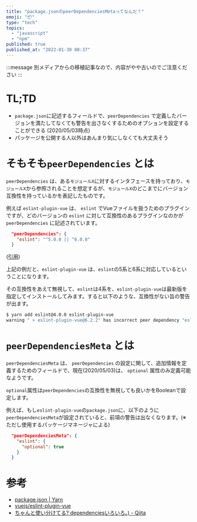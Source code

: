 ```yaml
---
title: "package.jsonのpeerDependenciesMetaってなんだ？"
emoji: "📦"
type: "tech"
topics:
  - "javascript"
  - "npm"
published: true
published_at: "2022-01-30 00:37"
---
```


:::message
別メディアからの移植記事なので、内容がやや古いのでご注意ください
:::

# TL;TD

- `package.json`に記述するフィールドで、`peerDependencies` で定義したバージョンを満たしてなくても警告を出さなくするためのオプションを設定することができる (2020/05/03時点)
- パッケージを公開する人以外はあんまり気にしなくても大丈夫そう

# そもそも`peerDependencies` とは

`peerDependencies` は、ある`モジュールX`に対するインタフェースを持っており、`モジュールX`から参照されることを想定するが、`モジュールX`のどこまでにバージョン互換性を持っているかを表記したものです。

例えば `eslint-plugin-vue` は、 `eslint` でVueファイルを扱うためのプラグインですが、どのバージョンの `eslint` に対して互換性のあるプラグインなのかが`peerDependencies` に記述されています。

```package.json
  "peerDependencies": {
    "eslint": "^5.0.0 || ^6.0.0"
  }
```
([引用](https://github.com/vuejs/eslint-plugin-vue/blob/9d559b21e596e7c6a59fad07ed120519310cbb8e/package.json#L49-L51))

上記の例だと、`eslint-plugin-vue` は、`eslint`の5系と6系に対応しているということになります。

その互換性をあえて無視して、`eslint`は4系を、`eslint-plugin-vue`は最新版を指定してインストールしてみます。すると以下のような、互換性がない旨の警告が出ます。

```bash
$ yarn add eslint@4.0.0 eslint-plugin-vue
warning " > eslint-plugin-vue@6.2.2" has incorrect peer dependency "eslint@^5.0.0 || ^6.0.0".
```

# `peerDependenciesMeta` とは

`peerDependenciesMeta` は、 `peerDependencies` の設定に関して、追加情報を定義するためのフィールドで、現在(2020/05/03)は、 `optional` 属性のみ定義可能なようです。

`optional`属性は`peerDependencies`の互換性を無視しても良いかをBooleanで設定します。

例えば、もし`eslint-plugin-vue`の`package.json`に、以下のように`peerDependenciesMeta`が設定されていると、前項の警告は出なくなります。(※ただし使用するパッケージマネージャによる)

```json
  "peerDependenciesMeta": {
    "eslint": {
      "optional": true
    }
  }
```

# 参考

- [package.json | Yarn](https://classic.yarnpkg.com/en/docs/package-json/)
- [vuejs/eslint-plugin-vue](https://github.com/vuejs/eslint-plugin-vue)
- [ちゃんと使い分けてる? dependenciesいろいろ。) - Qiita](https://qiita.com/cognitom/items/acc3ffcbca4c56cf2b95)

